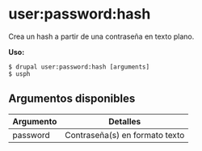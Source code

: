 # user:password:hash
Crea un hash a partir de una contraseña en texto plano.

**Uso:**
```
$ drupal user:password:hash [arguments] 
$ usph  
```

## Argumentos disponibles
Argumento | Detalles
---------|-------------
password | Contraseña(s) en formato texto
